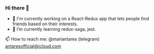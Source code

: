 ### Hi there 👋

- 🔭 I'm currently working on a React-Redux app that lets people find friends based on their interests. 
- 🌱 I’m currently learning redux-saga, jest.

 📫 How to reach me: 
            @mariantares (telegram)
            <br />
            antaresofficial@icloud.com 

